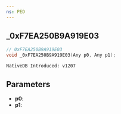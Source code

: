 ```yaml
---
ns: PED
---
```

## _0xF7EA250B9A919E03

```c
// 0xF7EA250B9A919E03
void _0xF7EA250B9A919E03(Any p0, Any p1);
```

```
NativeDB Introduced: v1207
```

## Parameters
* **p0**:
* **p1**:
